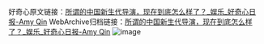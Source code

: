 好奇心原文链接：[所谓的中国新生代导演，现在到底怎么样了？_娱乐_好奇心日报-Amy Qin](https://www.qdaily.com/articles/11084.html)
WebArchive归档链接：[所谓的中国新生代导演，现在到底怎么样了？_娱乐_好奇心日报-Amy Qin](http://web.archive.org/web/20160305082821/http://www.qdaily.com/articles/11084.html)
![image](http://ww3.sinaimg.cn/large/007d5XDply1g3wcre5zsdj30u03s1e81)